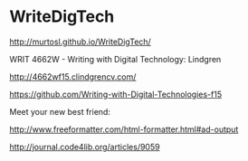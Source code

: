 # WriteDigTech 

http://murtosl.github.io/WriteDigTech/

WRIT 4662W - Writing with Digital Technology: Lindgren

http://4662wf15.clindgrencv.com/

https://github.com/Writing-with-Digital-Technologies-f15


Meet your new best friend:

http://www.freeformatter.com/html-formatter.html#ad-output




http://journal.code4lib.org/articles/9059
